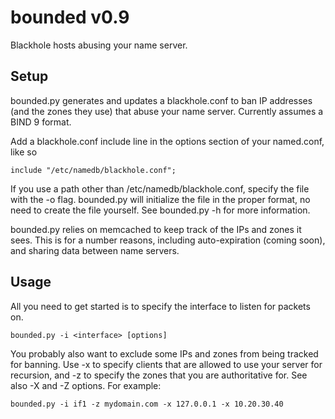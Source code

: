 bounded v0.9
=======

Blackhole hosts abusing your name server.

Setup
-----
bounded.py generates and updates a blackhole.conf to ban IP addresses (and the zones they use) that abuse your name server. Currently assumes a BIND 9 format.

Add a blackhole.conf include line in the options section of your named.conf, like so

    include "/etc/namedb/blackhole.conf";

If you use a path other than /etc/namedb/blackhole.conf, specify the file with the -o flag. bounded.py will initialize the file in the proper format, no need to create the file yourself. See bounded.py -h for more information.

bounded.py relies on memcached to keep track of the IPs and zones it sees. This is for a number reasons, including auto-expiration (coming soon), and sharing data between name servers.

Usage
-----
All you need to get started is to specify the interface to listen for packets on.

    bounded.py -i <interface> [options]

You probably also want to exclude some IPs and zones from being tracked for banning. Use -x to specify clients that are allowed to use your server for recursion, and -z to specify the zones that you are authoritative for. See also -X and -Z options. For example:

    bounded.py -i if1 -z mydomain.com -x 127.0.0.1 -x 10.20.30.40
